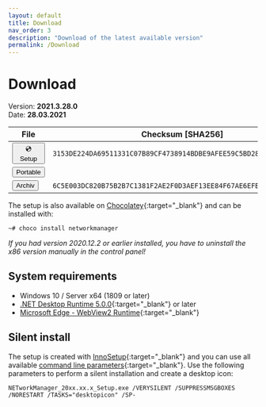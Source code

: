 ```yaml
---
layout: default
title: Download
nav_order: 3
description: "Download of the latest available version"
permalink: /Download
---
```


# Download

Version: **2021.3.28.0** <br>
Date: **28.03.2021**

| File | Checksum [SHA256] |
|---|---|
| <a href='https://github.com/BornToBeRoot/NETworkManager/releases/download/2021.3.28.0/NETworkManager_2021.3.28.0_Setup.exe' target='_blank'><button type="button" name="button" class="btn">:cd: Setup</button></a> | `3153DE224DA69511331C07B89CF4738914BDBE9AFEE59C5BD289E657449CCC43` |
| <a href='https://github.com/BornToBeRoot/NETworkManager/releases/download/2021.3.28.0/NETworkManager_2021.3.28.0_Portable.zip' target='_blank'><button type="button" name="button" class="btn">Portable</button></a> |
| <a href='https://github.com/BornToBeRoot/NETworkManager/releases/download/2021.3.28.0/NETworkManager_2021.3.28.0_Archiv.zip' target='_blank'><button type="button" name="button" class="btn">Archiv</button></a> | `6C5E003DC820B75B2B7C1381F2AE2F0D3AEF13EE84F67AE6EFBC235342B94490` |

The setup is also available on [Chocolatey](https://chocolatey.org/packages/NETworkManager){:target="_blank"} and can be installed with:
```
~# choco install networkmanager
```

_If you had version 2020.12.2 or earlier installed, you have to uninstall the x86 version manually in the control panel!_

## System requirements
- Windows 10 / Server x64 (1809 or later)
- [.NET Desktop Runtime 5.0.0](https://dotnet.microsoft.com/download/dotnet/5.0){:target="_blank"} or later
- [Microsoft Edge - WebView2 Runtime](https://developer.microsoft.com/en-us/microsoft-edge/webview2/){:target="_blank"}

## Silent install
The setup is created with [InnoSetup](https://jrsoftware.org/isinfo.php){:target="_blank"} and you can use all available [command line parameters](https://jrsoftware.org/ishelp/index.php?topic=setupcmdline){:target="_blank"}. Use the following parameters to perform a silent installation and create a desktop icon:

```
NETworkManager_20xx.xx.x_Setup.exe /VERYSILENT /SUPPRESSMSGBOXES /NORESTART /TASKS="desktopicon" /SP-
```

